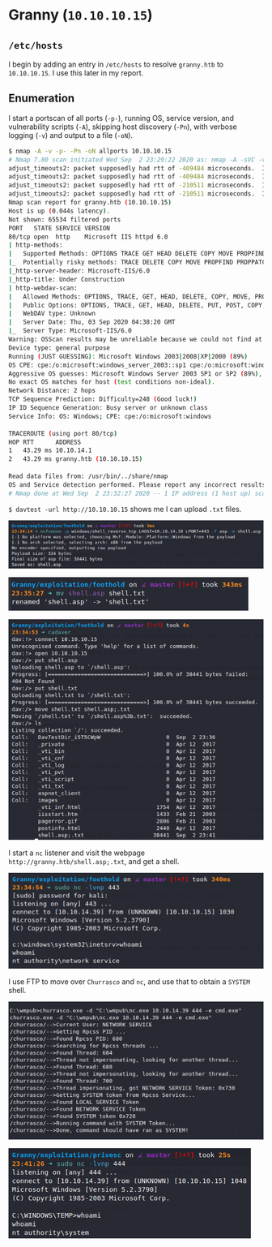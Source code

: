 # Granny (`10.10.10.15`)

## `/etc/hosts`

I begin by adding an entry in `/etc/hosts` to resolve `granny.htb` to `10.10.10.15`. I use this later in my report.

## Enumeration

I start a portscan of all ports (`-p-`), running OS, service version, and vulnerability scripts (`-A`), skipping host discovery (`-Pn`), with verbose logging (`-v`) and output to a file (`-oN`).

```bash
$ nmap -A -v -p- -Pn -oN allports 10.10.10.15
# Nmap 7.80 scan initiated Wed Sep  2 23:29:22 2020 as: nmap -A -sVC -v -p- -Pn -oA allports 10.10.10.15
adjust_timeouts2: packet supposedly had rtt of -409484 microseconds.  Ignoring time.
adjust_timeouts2: packet supposedly had rtt of -409484 microseconds.  Ignoring time.
adjust_timeouts2: packet supposedly had rtt of -210511 microseconds.  Ignoring time.
adjust_timeouts2: packet supposedly had rtt of -210511 microseconds.  Ignoring time.
Nmap scan report for granny.htb (10.10.10.15)
Host is up (0.044s latency).
Not shown: 65534 filtered ports
PORT   STATE SERVICE VERSION
80/tcp open  http    Microsoft IIS httpd 6.0
| http-methods: 
|   Supported Methods: OPTIONS TRACE GET HEAD DELETE COPY MOVE PROPFIND PROPPATCH SEARCH MKCOL LOCK UNLOCK PUT POST
|_  Potentially risky methods: TRACE DELETE COPY MOVE PROPFIND PROPPATCH SEARCH MKCOL LOCK UNLOCK PUT
|_http-server-header: Microsoft-IIS/6.0
|_http-title: Under Construction
| http-webdav-scan: 
|   Allowed Methods: OPTIONS, TRACE, GET, HEAD, DELETE, COPY, MOVE, PROPFIND, PROPPATCH, SEARCH, MKCOL, LOCK, UNLOCK
|   Public Options: OPTIONS, TRACE, GET, HEAD, DELETE, PUT, POST, COPY, MOVE, MKCOL, PROPFIND, PROPPATCH, LOCK, UNLOCK, SEARCH
|   WebDAV type: Unknown
|   Server Date: Thu, 03 Sep 2020 04:38:20 GMT
|_  Server Type: Microsoft-IIS/6.0
Warning: OSScan results may be unreliable because we could not find at least 1 open and 1 closed port
Device type: general purpose
Running (JUST GUESSING): Microsoft Windows 2003|2008|XP|2000 (89%)
OS CPE: cpe:/o:microsoft:windows_server_2003::sp1 cpe:/o:microsoft:windows_server_2003::sp2 cpe:/o:microsoft:windows_server_2008::sp2 cpe:/o:microsoft:windows_xp::sp3 cpe:/o:microsoft:windows_2000::sp4
Aggressive OS guesses: Microsoft Windows Server 2003 SP1 or SP2 (89%), Microsoft Windows Server 2003 SP2 (89%), Microsoft Windows Server 2008 Enterprise SP2 (89%), Microsoft Windows 2003 SP2 (87%), Microsoft Windows XP SP3 (87%), Microsoft Windows 2000 SP4 (85%), Microsoft Windows XP (85%)
No exact OS matches for host (test conditions non-ideal).
Network Distance: 2 hops
TCP Sequence Prediction: Difficulty=248 (Good luck!)
IP ID Sequence Generation: Busy server or unknown class
Service Info: OS: Windows; CPE: cpe:/o:microsoft:windows

TRACEROUTE (using port 80/tcp)
HOP RTT      ADDRESS
1   43.29 ms 10.10.14.1
2   43.29 ms granny.htb (10.10.10.15)

Read data files from: /usr/bin/../share/nmap
OS and Service detection performed. Please report any incorrect results at https://nmap.org/submit/ .
# Nmap done at Wed Sep  2 23:32:27 2020 -- 1 IP address (1 host up) scanned in 185.62 seconds
```

`$ davtest -url http://10.10.10.15` shows me I can upload `.txt` files.

![](img/2020-09-03-00-37-26.png)

![](img/2020-09-03-00-37-34.png)

![](img/2020-09-03-00-37-49.png)

I start a `nc` listener and visit the webpage `http://granny.htb/shell.asp;.txt`, and get a shell.

![](img/2020-09-03-00-38-19.png)

I use FTP to move over `Churrasco` and `nc`, and use that to obtain a `SYSTEM` shell.

![](img/2020-09-03-01-13-34.png)

![](img/2020-09-03-01-14-04.png)